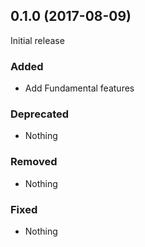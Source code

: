 ## 0.1.0 (2017-08-09)

Initial release

### Added

- Add Fundamental features

### Deprecated

- Nothing

### Removed

- Nothing

### Fixed

- Nothing
